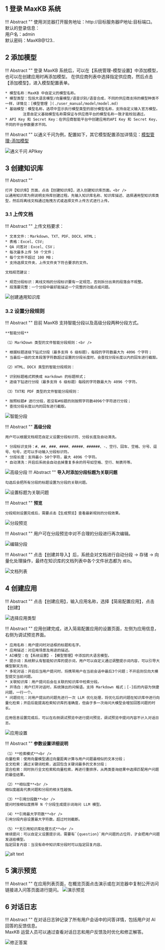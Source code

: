 
## 1 登录 MaxKB 系统

!!! Abstract ""
    使用浏览器打开服务地址：http://目标服务器IP地址:目标端口。   
    默认的登录信息：  
    用户名：admin    
    默认密码：MaxKB@123.. 

## 2 添加模型

!!! Abstract ""
    登录 MaxKB 系统后，可以在【系统管理-模型设置】中添加模型，也可以在创建应用时再添加模型。
    在供应商列表中选择指定供应商，然后点击【添加模型】，进入模型配置表单。

    * 模型名称：MaxKB 中自定义的模型名称。   
    * 模型类型：包括大语言模型/向量模型/语音识别/语音合成，不同的供应商支持的模型种类不一样，详情见：[模型管理 ](./user_manual/model/model.md)
    * 基础模型：模型名称，选项中显示执行模型类型的部分模型名称，支持自定义输入官方模型。
            注意自定义基础模型名称需保证与供应商平台的模型名称一致才能校验通过。   
    * API Key 和 Secret Key：在供应商智能平台中创建应用的API Key 和 Secret Key，不同的平台参数要求不同。

!!! Abstract ""
    以通义千问为例，配置如下，其它模型配置添加详情见：[模型管理-添加模型 ](./user_manual/model/model.md)

![通义千问 APIkey](img/model/tongyi_model.png)


## 3 创建知识库

!!! Abstract ""

    打开【知识库】页面，点击【创建知识库】，进入创建知识库页面。<br />
    以通用知识库为例说明支持库创建过程。先输入知识库名称、知识库描述、选择通用型知识库类型，然后将离线文档通过拖拽方式或选择文件上传方式进行上传。 

### 3.1 上传文档

!!! Abstract ""
    上传文档要求：  

    * 文本文件:：Markdown、TXT、PDF、DOCX、HTML；
    * 表格：Excel、CSV;
    * QA 问答对：Excel、CSV；  
    * 每次最多上传 50 个文件；   
    * 每个文件不超过 100 MB；
    * 支持选择文件夹，上传文件夹下符合要求的文件。

    文档规范建议：

    * 规范分段标识：离线文档的分段标识要有一定规范，否则拆分出来的段落会不规整。   
    * 段落要完整：一个分段中最好能描述一个完整的功能点或问题。

![创建通用知识库](img/dataset/create_offline_dataset.png)

### 3.2 设置分段规则
    
!!! Abstract ""
    目前 MaxKB 支持智能分段以及高级分段两种分段方式。

    **智能分段**

    （1）MarkDown 类型的文件智能分段规则：<br />

    * 根据标题逐级下钻式分段（最多支持 6 级标题），每段的字符数最大为 4096 个字符；   
    * 当最后一级的文本段落字符数超过设置的分段长度时，会查找分段长度以内的回车进行截取。

    （2）HTML、DOCX 类型的智能分段规则：

    * 识别标题格式转换成 markdown 的标题样式；
    * 逐级下钻进行分段（最多支持 6 级标题）每段的字符数最大为 4096 个字符。

    （3）TXT和 PDF 类型的文件智能分段规则：

    * 按照标题# 进行分段，若没有#标题的则按照字符数4096个字符进行分段；
    * 查找分段长度以内的回车进行截取。  
      
![智能分段](<img/dataset/automatic_paragraphing.png>)

!!! Abstract ""
    **高级分段**  

    用户可以根据文档规范自定义设置分段标识符、分段长度及自动清洗。

    * 分段标识支持：#、##、###、####、#####、######、-、空行、回车、空格、分号、逗号、句号，还可以手动输入分段标识符。   
    * 分段长度：支持最小 50个字符，最大 4096 个字符。   
    * 自动清洗：开启后系统会自动去掉重复多余的符号如空格、空行、制表符等。     

![高级分段](<img/dataset/advanced_segmentation.png>)
!!! Abstract ""
    **导入时添加分段标题为关联问题**  

    勾选后会把所有分段的标题设置为分段的关联问题。
![设置标题为关联问题](img/dataset/titel_set_question.png)

!!! Abstract ""
    **预览** 

    分段规则设置完成后，需要点击【生成预览】查看最新规则的分段效果。

![分段预览](<img/dataset/preview_segmentation.png>)

!!! Abstract ""
    用户可在分段预览中对不合理的分段进行再次编辑。

![编辑分段](img/dataset/view_edit.png)

 
!!! Abstract ""
    点击【创建并导入】后，系统会对文档进行自动分段 -> 存储 -> 向量化处理操作，最终在知识库的文档列表中各个文件状态都为 `成功`。

![文档列表](img/dataset/doc_list.png)

## 4 创建应用

!!! Abstract ""
    点击【创建应用】，输入应用名称，选择【简易配置应用】，点击【创建】

![选择应用类型](img/app/selectAppType.png)

!!! Abstract ""
    应用创建完成，进入简易配置应用的设置页面，左侧为应用信息，右侧为调试预览界面。

    * 应用名称：用户提问时对话框的标题和名字。    
    * 应用描述：对应用场景及用途的描述。    
    * AI模型：在【系统设置】-【模型管理】中添加的大语言模型。    
    * 提示词：系统默认有智能知识库的提示词，用户可以自定义通过调整提示词内容，可以引导大模型聊天方向.
    * 多轮对话：开启后当用户提问时，将携带用户在当前会话中最后3个问题；不开启则仅向大模型提交当前问题。           
    * 关联知识库：用户提问后会在关联的知识库中检索分段。   
    * 开场白：用户打开对话时，系统弹出的问候语。支持 Markdown 格式；[-]后的内容为快捷问题，一行一个。       
    * 问题优化：对用户提出的问题先进行一次 LLM 优化处理，将优化后的问题在知识库中进行向量化检索；开启后能提高检索知识库的准确度，但由于多一次询问大模型会增加回答问题的时长。

    应用信息设置完成后，可以在右侧调试预览中进行提问预览，调试预览中提问内容不计入对话日志。
![应用设置](img/app/app_setting.png)


  
!!! Abstract "" 
    **参数设置详细说明**

    （1）**检索模式**<br />
    向量检索：使用向量模型通过向量距离计算与用户问题最相似的文本分段；        
    全文检索：通过关键词检索，返回包含关键词最多的文本分段；           
    混合检索：同时执行全文检索和向量检索，再进行重排序，从两类查询结果中选择匹配用户问题的最佳结果。    

    （2）**相似度**<br />
    相似度越高代表问题和分段的相关性越强。 

    （3）**引用分段数**<br />
    提问时按相似度携带 N 个分段生成提示词询问 LLM 模型。 

    （4）**引用最大字符数**<br />
    引用分段内容设置最大字符数，超过时则截断。     

    （5）**无引用知识库处理方式**<br />
    继续提问：可以自定义设置提示词，需要有`{question}`用户问题的占位符，才会把用户问题发送给模型。       
    指定回复内容：当没有命中知识库分段时可以指定回复内容。   

![alt text](<img/app/app-parameter-setting.png>)

## 5 演示预览

!!! Abstract "" 
    在应用列表页面，在概览页面点击演示或在浏览器中复制公开访问链接进入问答页面进行提问。
![演示预览](img/app/app_view.png)


## 6 对话日志

!!! Abstract "" 
    在对话日志钟记录了所有用户会话中的问答详情，包括用户对 AI 回答的反馈信息。  
    MaxKB 运营人员可以通过查看对话日志和用户反馈及时优化和修正解答。

![修正答案](img/app/log_details_edit.png)


